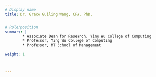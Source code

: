 ```yaml
---
# Display name
title: Dr. Grace Guiling Wang, CFA, PhD.


# Role/position
summary: |
        * Associate Dean for Research, Ying Wu College of Computing  
        * Professor, Ying Wu College of Computing  
        * Professor, MT School of Management

weight: 1



---
```



